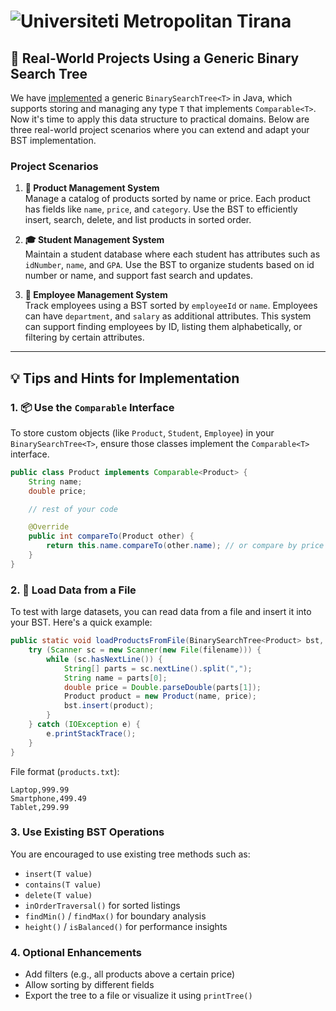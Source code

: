 # ![Universiteti Metropolitan Tirana](https://umt.edu.al/wp-content/uploads/2024/11/Universiteti-Metropolitan-Tirana.webp)  

## 🌳 Real-World Projects Using a Generic Binary Search Tree

We have [implemented](./sample_code/) a generic `BinarySearchTree<T>` in Java, which supports storing and managing any type `T` that implements `Comparable<T>`. Now it's time to apply this data structure to practical domains. Below are three real-world project scenarios where you can extend and adapt your BST implementation.

### Project Scenarios

1. **🛒 Product Management System**  
   Manage a catalog of products sorted by name or price. Each product has fields like `name`, `price`, and `category`. Use the BST to efficiently insert, search, delete, and list products in sorted order.

2. **🎓 Student Management System**  
   Maintain a student database where each student has attributes such as `idNumber`, `name`, and `GPA`. Use the BST to organize students based on id number or name, and support fast search and updates.

3. **🏢 Employee Management System**  
   Track employees using a BST sorted by `employeeId` or `name`. Employees can have `department`, and `salary` as additional attributes. This system can support finding employees by ID, listing them alphabetically, or filtering by certain attributes.

---

## 💡 Tips and Hints for Implementation

### 1. 📦 Use the `Comparable` Interface

To store custom objects (like `Product`, `Student`, `Employee`) in your `BinarySearchTree<T>`, ensure those classes implement the `Comparable<T>` interface.

```java
public class Product implements Comparable<Product> {
    String name;
    double price;

    // rest of your code

    @Override
    public int compareTo(Product other) {
        return this.name.compareTo(other.name); // or compare by price
    }
}
```

### 2. 📁 Load Data from a File

To test with large datasets, you can read data from a file and insert it into your BST. Here's a quick example:

```java
public static void loadProductsFromFile(BinarySearchTree<Product> bst, String filename) {
    try (Scanner sc = new Scanner(new File(filename))) {
        while (sc.hasNextLine()) {
            String[] parts = sc.nextLine().split(",");
            String name = parts[0];
            double price = Double.parseDouble(parts[1]);
            Product product = new Product(name, price);
            bst.insert(product);
        }
    } catch (IOException e) {
        e.printStackTrace();
    }
}
```

File format (`products.txt`):
```
Laptop,999.99
Smartphone,499.49
Tablet,299.99
```

### 3. Use Existing BST Operations

You are encouraged to use existing tree methods such as:
- `insert(T value)`
- `contains(T value)`
- `delete(T value)`
- `inOrderTraversal()` for sorted listings
- `findMin()` / `findMax()` for boundary analysis
- `height()` / `isBalanced()` for performance insights

### 4. Optional Enhancements

- Add filters (e.g., all products above a certain price)
- Allow sorting by different fields
- Export the tree to a file or visualize it using `printTree()`
